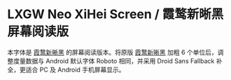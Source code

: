 # LXGW Neo XiHei Screen / 霞鹜新晰黑屏幕阅读版
本字体是 [霞鹜新晰黑](https://github.com/lxgw/LxgwNeoXiHei) 的屏幕阅读版本。将原版 [霞鹜新晰黑](https://github.com/lxgw/LxgwNeoXiHei) 加粗 6 个单位后，调整度量数据与 Android 默认字体 Roboto 相同，并采用 Droid Sans Fallback 补全，更适合 PC 及 Android 手机屏幕显示。
